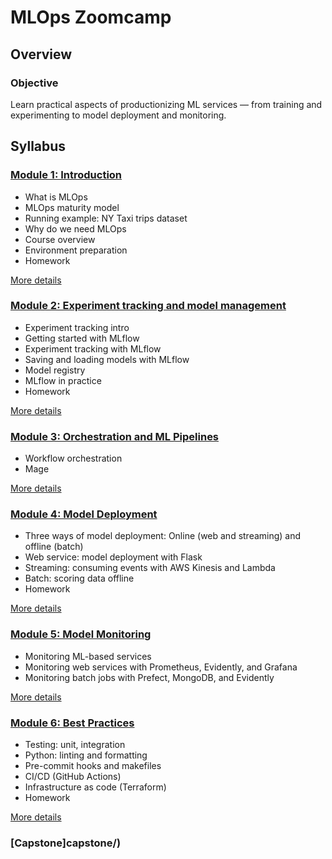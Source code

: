 # MLOps Zoomcamp

## Overview

### Objective

Learn practical aspects of productionizing ML services — from training and experimenting to model deployment and monitoring.

## Syllabus

### [Module 1: Introduction](week_1)

* What is MLOps
* MLOps maturity model
* Running example: NY Taxi trips dataset
* Why do we need MLOps
* Course overview
* Environment preparation
* Homework

[More details](week_1/README.md)

### [Module 2: Experiment tracking and model management](week_2)

* Experiment tracking intro
* Getting started with MLflow
* Experiment tracking with MLflow
* Saving and loading models with MLflow
* Model registry
* MLflow in practice
* Homework

[More details](week_2/README.md)


### [Module 3: Orchestration and ML Pipelines](week_3)

* Workflow orchestration
* Mage

[More details](week_3/README.md)


### [Module 4: Model Deployment](week_4/README.md)

* Three ways of model deployment: Online (web and streaming) and offline (batch)
* Web service: model deployment with Flask
* Streaming: consuming events with AWS Kinesis and Lambda
* Batch: scoring data offline
* Homework

[More details](week_4/README.md)


### [Module 5: Model Monitoring](week_5/README.md)

* Monitoring ML-based services
* Monitoring web services with Prometheus, Evidently, and Grafana
* Monitoring batch jobs with Prefect, MongoDB, and Evidently

[More details](week_5/README.md)


### [Module 6: Best Practices](week_6/README.md)

* Testing: unit, integration
* Python: linting and formatting
* Pre-commit hooks and makefiles
* CI/CD (GitHub Actions)
* Infrastructure as code (Terraform)
* Homework

[More details](week_6/README.md)


### [Capstone]capstone/)



